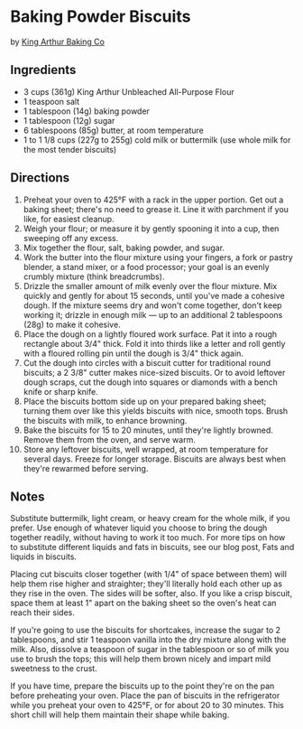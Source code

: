 # Baking Powder Biscuits
by [King Arthur Baking Co](https://www.kingarthurbaking.com/recipes/baking-powder-biscuits-recipe)

## Ingredients

* 3 cups (361g) King Arthur Unbleached All-Purpose Flour
* 1 teaspoon salt
* 1 tablespoon (14g) baking powder
* 1 tablespoon (12g) sugar
* 6 tablespoons (85g) butter, at room temperature
* 1 to 1 1/8 cups (227g to 255g) cold milk or buttermilk (use whole milk for the most tender biscuits)

## Directions
1. Preheat your oven to 425°F with a rack in the upper portion. Get out a baking sheet; there's no need to grease it. Line it with parchment if you like, for easiest cleanup.
2. Weigh your flour; or measure it by gently spooning it into a cup, then sweeping off any excess. 
3. Mix together the flour, salt, baking powder, and sugar.
4. Work the butter into the flour mixture using your fingers, a fork or pastry blender, a stand mixer, or a food processor; your goal is an evenly crumbly mixture (think breadcrumbs).
5. Drizzle the smaller amount of milk evenly over the flour mixture. Mix quickly and gently for about 15 seconds, until you've made a cohesive dough. If the mixture seems dry and won't come together, don't keep working it; drizzle in enough milk — up to an additional 2 tablespoons (28g) to make it cohesive.
6. Place the dough on a lightly floured work surface. Pat it into a rough rectangle about 3/4" thick. Fold it into thirds like a letter and roll gently with a floured rolling pin until the dough is 3/4" thick again.
7. Cut the dough into circles with a biscuit cutter for traditional round biscuits; a 2 3/8" cutter makes nice-sized biscuits. Or to avoid leftover dough scraps, cut the dough into squares or diamonds with a bench knife or sharp knife.
8. Place the biscuits bottom side up on your prepared baking sheet; turning them over like this yields biscuits with nice, smooth tops. Brush the biscuits with milk, to enhance browning.
9. Bake the biscuits for 15 to 20 minutes, until they're lightly browned. Remove them from the oven, and serve warm.
10. Store any leftover biscuits, well wrapped, at room temperature for several days. Freeze for longer storage. Biscuits are always best when they're rewarmed before serving.

## Notes
Substitute buttermilk, light cream, or heavy cream for the whole milk, if you prefer. Use enough of whatever liquid you choose to bring the dough together readily, without having to work it too much. For more tips on how to substitute different liquids and fats in biscuits, see our blog post, Fats and liquids in biscuits.

Placing cut biscuits closer together (with 1/4" of space between them) will help them rise higher and straighter; they'll literally hold each other up as they rise in the oven. The sides will be softer, also. If you like a crisp biscuit, space them at least 1" apart on the baking sheet so the oven's heat can reach their sides.

If you're going to use the biscuits for shortcakes, increase the sugar to 2 tablespoons, and stir 1 teaspoon vanilla into the dry mixture along with the milk. Also, dissolve a teaspoon of sugar in the tablespoon or so of milk you use to brush the tops; this will help them brown nicely and impart mild sweetness to the crust.

If you have time, prepare the biscuits up to the point they're on the pan before preheating your oven. Place the pan of biscuits in the refrigerator while you preheat your oven to 425°F, or for about 20 to 30 minutes. This short chill will help them maintain their shape while baking.
